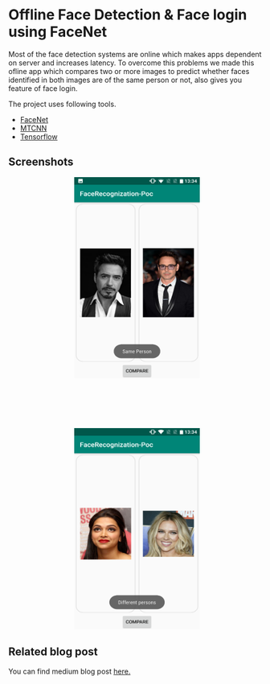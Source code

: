 # Offline Face Detection & Face login using FaceNet

Most of the face detection systems are online which makes apps dependent on server and increases latency.
To overcome this problems we made this ofline app which compares two or more images to predict whether faces identified in both 
images are of the same person or not, also gives you feature of face login.

The project uses following tools.
* [FaceNet](https://arxiv.org/pdf/1503.03832.pdf)
* [MTCNN](https://kpzhang93.github.io/MTCNN_face_detection_alignment/paper/spl.pdf)
* [Tensorflow](https://www.tensorflow.org/lite/guide/android)



## Screenshots
<p align="center">
  <img src="comparision_result1.png" width=250 height=400>
</p> <br><br><br><br>
<p align="center">
  <img src="comparision_result2.png" width=250 height=400>
</p> 


## Related blog post
You can find medium blog post [here.](https://medium.com/@NitorInfotech/offline-face-detection-comparison-for-the-insurance-domain-using-facenet-7dd9a492f25f)
